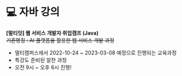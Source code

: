 # **:computer: 자바 강의**  

**[멀티잇] 웹 서비스 개발자 취업캠프 (Java)**  
~~기존명칭 : AI 플랫폼을 활용한 웹 서비스 개발 과정~~  
- 멀티캠퍼스에서 2022-10-24 ~ 2023-03-08 예정으로 진행되는 교육과정
- 특강도 준비된 알찬 과정
- 오전 9시 ~ 오후 6시 진행!
